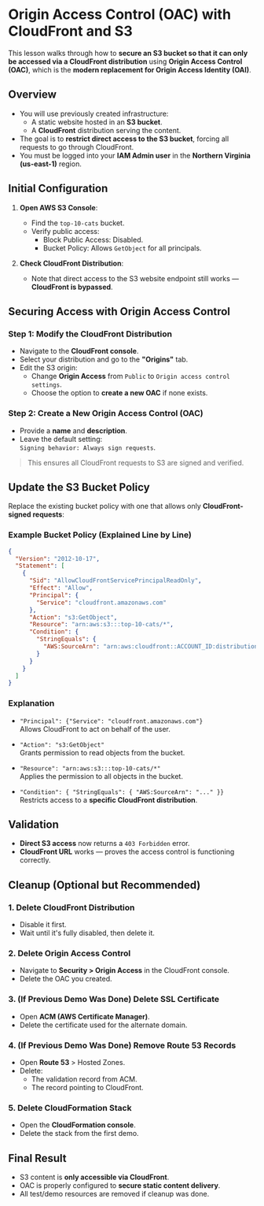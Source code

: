 # Origin Access Control (OAC) with CloudFront and S3

This lesson walks through how to **secure an S3 bucket so that it can only be accessed via a CloudFront distribution** using **Origin Access Control (OAC)**, which is the **modern replacement for Origin Access Identity (OAI)**.

## Overview

- You will use previously created infrastructure:
  - A static website hosted in an **S3 bucket**.
  - A **CloudFront** distribution serving the content.
- The goal is to **restrict direct access to the S3 bucket**, forcing all requests to go through CloudFront.
- You must be logged into your **IAM Admin user** in the **Northern Virginia (us-east-1)** region.

## Initial Configuration

1. **Open AWS S3 Console**:

   - Find the `top-10-cats` bucket.
   - Verify public access:
     - Block Public Access: Disabled.
     - Bucket Policy: Allows `GetObject` for all principals.

2. **Check CloudFront Distribution**:
   - Note that direct access to the S3 website endpoint still works — **CloudFront is bypassed**.

## Securing Access with Origin Access Control

### Step 1: Modify the CloudFront Distribution

- Navigate to the **CloudFront console**.
- Select your distribution and go to the **"Origins"** tab.
- Edit the S3 origin:
  - Change **Origin Access** from `Public` to `Origin access control settings`.
  - Choose the option to **create a new OAC** if none exists.

### Step 2: Create a New Origin Access Control (OAC)

- Provide a **name** and **description**.
- Leave the default setting:  
  `Signing behavior: Always sign requests`.

> This ensures all CloudFront requests to S3 are signed and verified.

## Update the S3 Bucket Policy

Replace the existing bucket policy with one that allows only **CloudFront-signed requests**:

### Example Bucket Policy (Explained Line by Line)

```json
{
  "Version": "2012-10-17",
  "Statement": [
    {
      "Sid": "AllowCloudFrontServicePrincipalReadOnly",
      "Effect": "Allow",
      "Principal": {
        "Service": "cloudfront.amazonaws.com"
      },
      "Action": "s3:GetObject",
      "Resource": "arn:aws:s3:::top-10-cats/*",
      "Condition": {
        "StringEquals": {
          "AWS:SourceArn": "arn:aws:cloudfront::ACCOUNT_ID:distribution/DISTRIBUTION_ID"
        }
      }
    }
  ]
}
```

### Explanation

- `"Principal": {"Service": "cloudfront.amazonaws.com"}`  
  Allows CloudFront to act on behalf of the user.

- `"Action": "s3:GetObject"`  
  Grants permission to read objects from the bucket.

- `"Resource": "arn:aws:s3:::top-10-cats/*"`  
  Applies the permission to all objects in the bucket.

- `"Condition": { "StringEquals": { "AWS:SourceArn": "..." }}`  
  Restricts access to a **specific CloudFront distribution**.

## Validation

- **Direct S3 access** now returns a `403 Forbidden` error.
- **CloudFront URL** works — proves the access control is functioning correctly.

## Cleanup (Optional but Recommended)

### 1. Delete CloudFront Distribution

- Disable it first.
- Wait until it's fully disabled, then delete it.

### 2. Delete Origin Access Control

- Navigate to **Security > Origin Access** in the CloudFront console.
- Delete the OAC you created.

### 3. (If Previous Demo Was Done) Delete SSL Certificate

- Open **ACM (AWS Certificate Manager)**.
- Delete the certificate used for the alternate domain.

### 4. (If Previous Demo Was Done) Remove Route 53 Records

- Open **Route 53** > Hosted Zones.
- Delete:
  - The validation record from ACM.
  - The record pointing to CloudFront.

### 5. Delete CloudFormation Stack

- Open the **CloudFormation console**.
- Delete the stack from the first demo.

## Final Result

- S3 content is **only accessible via CloudFront**.
- OAC is properly configured to **secure static content delivery**.
- All test/demo resources are removed if cleanup was done.
